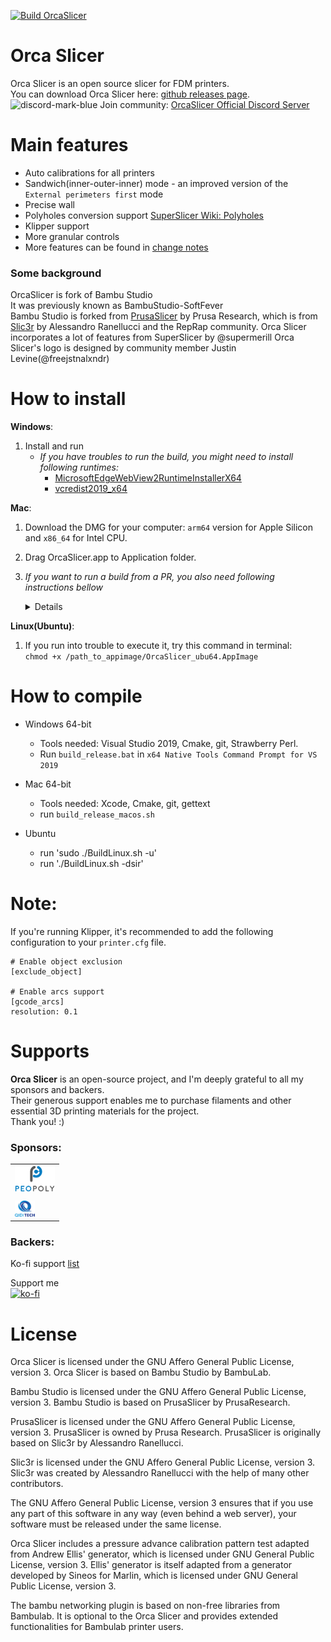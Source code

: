 [![Build OrcaSlicer](https://github.com/SoftFever/OrcaSlicer/actions/workflows/build_orca.yml/badge.svg?branch=main)](https://github.com/SoftFever/OrcaSlicer/actions/workflows/build_orca.yml)  

# Orca Slicer     
Orca Slicer is an open source slicer for FDM printers.   
You can download Orca Slicer here: [github releases page](https://github.com/SoftFever/OrcaSlicer/releases/).  
![discord-mark-blue](https://github.com/SoftFever/OrcaSlicer/assets/103989404/b97d5ffc-072d-4d0a-bbda-e67ef373876f) Join community: [OrcaSlicer Official Discord Server](https://discord.gg/P4VE9UY9gJ)   

# Main features
- Auto calibrations for all printers
- Sandwich(inner-outer-inner) mode - an improved version of the `External perimeters first` mode
- Precise wall
- Polyholes conversion support [SuperSlicer Wiki: Polyholes](https://github.com/supermerill/SuperSlicer/wiki/Polyholes)
- Klipper support
- More granular controls
- More features can be found in [change notes](https://github.com/SoftFever/OrcaSlicer/releases/)  

### Some background
OrcaSlicer is fork of Bambu Studio  
It was previously known as BambuStudio-SoftFever  
Bambu Studio is forked from [PrusaSlicer](https://github.com/prusa3d/PrusaSlicer) by Prusa Research, which is from [Slic3r](https://github.com/Slic3r/Slic3r) by Alessandro Ranellucci and the RepRap community. 
Orca Slicer incorporates a lot of features from SuperSlicer by @supermerill
Orca Slicer's logo is designed by community member Justin Levine(@freejstnalxndr)  

# How to install
**Windows**: 
1.  Install and run  
    - *If you have troubles to run the build, you might need to install following runtimes:*
      - [MicrosoftEdgeWebView2RuntimeInstallerX64](https://github.com/SoftFever/BambuStudio-SoftFever/releases/download/v1.0.10-sf2/MicrosoftEdgeWebView2RuntimeInstallerX64.exe)  
      - [vcredist2019_x64](https://github.com/SoftFever/BambuStudio-SoftFever/releases/download/v1.0.10-sf2/vcredist2019_x64.exe)  

**Mac**:
1. Download the DMG for your computer: `arm64` version for Apple Silicon and `x86_64` for Intel CPU.  
2. Drag OrcaSlicer.app to Application folder. 
3. *If you want to run a build from a PR, you also need following instructions bellow*  
    <details quarantine>
    - Option 1 (You only need to do this once. After that the app can be oppened normally.):
      - Step 1: Hold _cmd_ and right click the app, from the context menu choose **Open**.
      - Step 2: A warning window will pop up, click _Open_  
      
    - Option 2:  
      Execute this command in terminal: `xattr -dr com.apple.quarantine /Applications/OrcaSlicer.app`
      ```console
          softfever@mac:~$ xattr -dr com.apple.quarantine /Applications/OrcaSlicer.app
      ```
    - Option 3:  
        - Step 1: open the app, a warning window will pop up  
            ![image](./SoftFever_doc/mac_cant_open.png)  
        - Step 2: in `System Settings` -> `Privacy & Security`, click `Open Anyway`:  
            ![image](./SoftFever_doc/mac_security_setting.png)  
    </details>
    
**Linux(Ubuntu)**:
 1. If you run into trouble to execute it, try this command in terminal:  
    `chmod +x /path_to_appimage/OrcaSlicer_ubu64.AppImage`
# How to compile
- Windows 64-bit  
  - Tools needed: Visual Studio 2019, Cmake, git, Strawberry Perl.
  - Run `build_release.bat` in `x64 Native Tools Command Prompt for VS 2019`

- Mac 64-bit  
  - Tools needed: Xcode, Cmake, git, gettext
  - run `build_release_macos.sh`

- Ubuntu  
  - run 'sudo ./BuildLinux.sh -u'
  - run './BuildLinux.sh -dsir'


# Note: 
If you're running Klipper, it's recommended to add the following configuration to your `printer.cfg` file.
```
# Enable object exclusion
[exclude_object]

# Enable arcs support
[gcode_arcs]
resolution: 0.1
```

# Supports
**Orca Slicer** is an open-source project, and I'm deeply grateful to all my sponsors and backers.   
Their generous support enables me to purchase filaments and other essential 3D printing materials for the project.   
Thank you! :)

### Sponsors:  
<table>
<tr>
<td>
<a href="https://peopoly.net/">
    <img src="SoftFever_doc\sponsor_logos\peopoly-standard-logo.png" alt="Peopoly" width="64" height="">
</a>
</td> 
</tr>
<tr>
<td> </td>
</tr>
<tr>
<td>
<a href="https://qidi3d.com/">
    <img src="SoftFever_doc\sponsor_logos\QIDI.png" alt="QIDI" width="32" height="">
</a>
</td>
</tr>
</table>

### Backers:  
Ko-fi support [list](https://github.com/SoftFever/OrcaSlicer/wiki/OrcaSlicer-backers-%E2%80%90-28-Oct-2023)

Support me  
[![ko-fi](https://ko-fi.com/img/githubbutton_sm.svg)](https://ko-fi.com/G2G5IP3CP)

# License
Orca Slicer is licensed under the GNU Affero General Public License, version 3. Orca Slicer is based on Bambu Studio by BambuLab.

Bambu Studio is licensed under the GNU Affero General Public License, version 3. Bambu Studio is based on PrusaSlicer by PrusaResearch.

PrusaSlicer is licensed under the GNU Affero General Public License, version 3. PrusaSlicer is owned by Prusa Research. PrusaSlicer is originally based on Slic3r by Alessandro Ranellucci.

Slic3r is licensed under the GNU Affero General Public License, version 3. Slic3r was created by Alessandro Ranellucci with the help of many other contributors.

The GNU Affero General Public License, version 3 ensures that if you use any part of this software in any way (even behind a web server), your software must be released under the same license.

Orca Slicer includes a pressure advance calibration pattern test adapted from Andrew Ellis' generator, which is licensed under GNU General Public License, version 3. Ellis' generator is itself adapted from a generator developed by Sineos for Marlin, which is licensed under GNU General Public License, version 3.

The bambu networking plugin is based on non-free libraries from Bambulab. It is optional to the Orca Slicer and provides extended functionalities for Bambulab printer users.

